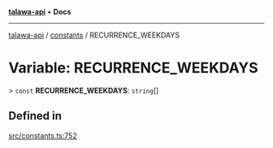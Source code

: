 [**talawa-api**](../../README.md) • **Docs**

***

[talawa-api](../../modules.md) / [constants](../README.md) / RECURRENCE\_WEEKDAYS

# Variable: RECURRENCE\_WEEKDAYS

\> `const` **RECURRENCE\_WEEKDAYS**: `string`[]

## Defined in

[src/constants.ts:752](https://github.com/PalisadoesFoundation/talawa-api/blob/c952c7a3bfd4b8b910fbae10313f5402ade5a9d4/src/constants.ts#L752)
